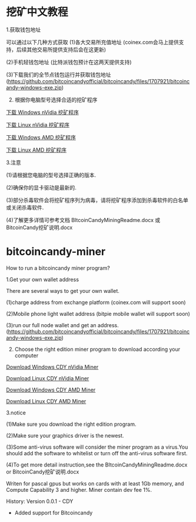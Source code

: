 # 挖矿中文教程


1.获取钱包地址

可以通过以下几种方式获取
(1)各大交易所充值地址 (coinex.com会马上提供支持，后续其他交易所提供支持后会在这更新)

(2)手机轻钱包地址 (比特派钱包预计在这两天提供支持)

(3)下载我们的全节点钱包运行并获取钱包地址(https://github.com/bitcoincandyofficial/bitcoincandy/files/1707921/bitcoincandy-windows-exe.zip)




2. 根据你电脑型号选择合适的挖矿程序 

[下载 Windows  nVidia 挖矿程序](https://github.com/bitcoincandyofficial/bitcoincandy-miner/blob/master/BitcoinCandy-nVidia.miner.0.3.4b.windows.zip)

[下载 Linux  nVidia 挖矿程序](https://github.com/bitcoincandyofficial/bitcoincandy-miner/blob/master/Bitcoin-Candy-nVidia.miner.0.3.4b.Linux.Bin.zip)

[下载 Windows  AMD 挖矿程序](https://github.com/bitcoincandyofficial/bitcoincandy-miner/blob/master/Claymore.s.BitcoinCandy.AMD.GPU.Miner.v12.6.zip)

[下载 Linux  AMD 挖矿程序](https://github.com/bitcoincandyofficial/bitcoincandy-miner/blob/master/Claymore.s.BitcoinCandy.AMD.GPU.Miner.v12.6.-.LINUX.zip)


3.注意

(1)请根据您电脑的型号选择正确的版本.

(2)确保你的显卡驱动是最新的.

(3)部分杀毒软件会将挖矿程序列为病毒，请将挖矿程序添加到杀毒软件的白名单或关闭杀毒软件.

(4)了解更多详情可参考文档 BItcoinCandyMiningReadme.docx 或 BitcoinCandy挖矿说明.docx










# bitcoincandy-miner
How to run a bitcoincandy miner program?

1.Get your own wallet address

There are several ways to get your own wallet.

(1)charge address from exchange platform (coinex.com will support soon)

(2)Mobile phone light wallet address (bitpie mobile wallet will support soon)

(3)run our full node wallet and get an address.(https://github.com/bitcoincandyofficial/bitcoincandy/files/1707921/bitcoincandy-windows-exe.zip)




2. Choose the right edition miner program to download according your computer 

[Download Windows CDY nVidia Miner](https://github.com/bitcoincandyofficial/bitcoincandy-miner/blob/master/BitcoinCandy-nVidia.miner.0.3.4b.windows.zip)

[Download Linux CDY nVidia Miner](https://github.com/bitcoincandyofficial/bitcoincandy-miner/blob/master/Bitcoin-Candy-nVidia.miner.0.3.4b.Linux.Bin.zip)

[Download Windows CDY AMD Miner](https://github.com/bitcoincandyofficial/bitcoincandy-miner/blob/master/Claymore.s.BitcoinCandy.AMD.GPU.Miner.v12.6.zip)

[Download Linux CDY AMD Miner](https://github.com/bitcoincandyofficial/bitcoincandy-miner/blob/master/Claymore.s.BitcoinCandy.AMD.GPU.Miner.v12.6.-.LINUX.zip)


3.notice

(1)Make sure you download the right edition program.

(2)Make sure  your graphics driver  is the newest.

(3)Some anti-virus software will consider the miner program as a virus.You should add the software to whitelist or turn off the anti-virus software first.

(4)To get more detail instruction,see the BItcoinCandyMiningReadme.docx or BitcoinCandy挖矿说明.docx



Writen for pascal gpus but works on cards with at least 1Gb memory, and Compute Capability 3 and higher.
Miner contain dev fee 1%.

History:
Version 0.0.1 - CDY
- Added support for Bitcoincandy

